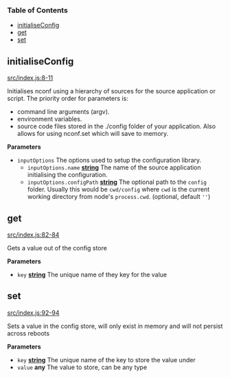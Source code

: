 <!-- Generated by documentation.js. Update this documentation by updating the source code. -->

### Table of Contents

-   [initialiseConfig](#initialiseconfig)
-   [get](#get)
-   [set](#set)

## initialiseConfig

[src/index.js:8-11](https://github.com/KrimzenNinja/krimzen-ninja-config/blob/1c616a4934fb4d5d0cf4b3141279ac61ba5decf0/src/index.js#L8-L11 "Source code on GitHub")

Initialises nconf using a hierarchy of sources for the source application or script.
The priority order for parameters is:

-   command line arguments (argv).
-   environment variables.
-   source code files stored in the ./config folder of your application.
    Also allows for using nconf.set which will save to memory.

**Parameters**

-   `inputOptions`  The options used to setup the configuration library.
    -   `inputOptions.name` **[string](https://developer.mozilla.org/en-US/docs/Web/JavaScript/Reference/Global_Objects/String)** The name of the source application initialising the configuration.
    -   `inputOptions.configPath` **[string](https://developer.mozilla.org/en-US/docs/Web/JavaScript/Reference/Global_Objects/String)** The optional path to the `config` folder. Usually this would be `cwd/config` where `cwd` is the current working directory from node's `process.cwd`. (optional, default `''`)

## get

[src/index.js:82-84](https://github.com/KrimzenNinja/krimzen-ninja-config/blob/1c616a4934fb4d5d0cf4b3141279ac61ba5decf0/src/index.js#L82-L84 "Source code on GitHub")

Gets a value out of the config store

**Parameters**

-   `key` **[string](https://developer.mozilla.org/en-US/docs/Web/JavaScript/Reference/Global_Objects/String)** The unique name of they key for the value

## set

[src/index.js:92-94](https://github.com/KrimzenNinja/krimzen-ninja-config/blob/1c616a4934fb4d5d0cf4b3141279ac61ba5decf0/src/index.js#L92-L94 "Source code on GitHub")

Sets a value in the config store, will only exist in memory and will not persist across reboots

**Parameters**

-   `key` **[string](https://developer.mozilla.org/en-US/docs/Web/JavaScript/Reference/Global_Objects/String)** The unique name of the key to store the value under
-   `value` **any** The value to store, can be any type
